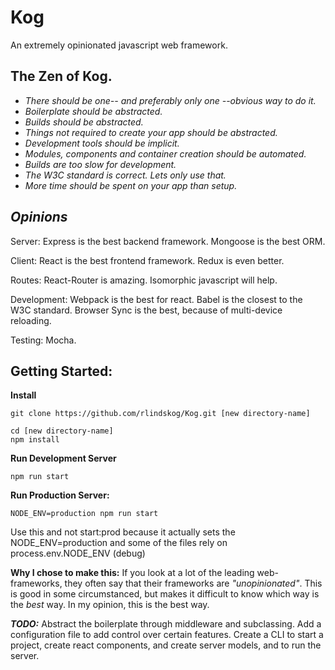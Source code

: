 # Kog

An extremely opinionated javascript web framework.

## **The Zen of Kog.**
* *There should be one-- and preferably only one --obvious way to do it.*
* *Boilerplate should be abstracted.*
* *Builds should be abstracted.*
* *Things not required to create your app should be abstracted.*
* *Development tools should be implicit.*
* *Modules, components and container creation should be automated.*
* *Builds are too slow for development.*
* *The W3C standard is correct. Lets only use that.*
* *More time should be spent on your app than setup.*

## *Opinions*
Server:
Express is the best backend framework.
Mongoose is the best ORM.

Client:
React is the best frontend framework.
Redux is even better.

Routes:
React-Router is amazing.  Isomorphic javascript will help.

Development:
Webpack is the best for react.
Babel is the closest to the W3C standard.
Browser Sync is the best, because of multi-device reloading.

Testing:
Mocha.






## **Getting Started:**

**Install**
```
git clone https://github.com/rlindskog/Kog.git [new directory-name]
```
```
cd [new directory-name]
npm install
```
**Run Development Server**
```
npm run start
```
**Run Production Server:**
```
NODE_ENV=production npm run start
```
Use this and not start:prod because it actually sets the NODE_ENV=production
and some of the files rely on process.env.NODE_ENV (debug)


**Why I chose to make this:**
If you look at a lot of the leading web-frameworks, they often say that their frameworks
are *"unopinionated"*.  This is good in some circumstanced, but makes it difficult
to know which way is the *best* way.  In my opinion, this is the best way.

***TODO:***
Abstract the boilerplate through middleware and subclassing.
Add a configuration file to add control over certain features.
Create a CLI to start a project, create react components, and create server models,
and to run the server.
